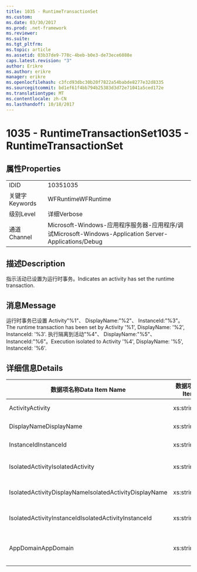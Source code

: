 ```yaml
---
title: 1035 - RuntimeTransactionSet
ms.custom: 
ms.date: 03/30/2017
ms.prod: .net-framework
ms.reviewer: 
ms.suite: 
ms.tgt_pltfrm: 
ms.topic: article
ms.assetid: 03b37de9-778c-4beb-b0e3-de73ece6088e
caps.latest.revision: "3"
author: Erikre
ms.author: erikre
manager: erikre
ms.openlocfilehash: c3fcd93dbc30b20f7822a54babde8277e32d8335
ms.sourcegitcommit: bd1ef61f4bb794b25383d3d72e71041a5ced172e
ms.translationtype: MT
ms.contentlocale: zh-CN
ms.lasthandoff: 10/18/2017
---
```

# <a name="1035---runtimetransactionset"></a><span data-ttu-id="c74c4-102">1035 - RuntimeTransactionSet</span><span class="sxs-lookup"><span data-stu-id="c74c4-102">1035 - RuntimeTransactionSet</span></span>
## <a name="properties"></a><span data-ttu-id="c74c4-103">属性</span><span class="sxs-lookup"><span data-stu-id="c74c4-103">Properties</span></span>  
  
|||  
|-|-|  
|<span data-ttu-id="c74c4-104">ID</span><span class="sxs-lookup"><span data-stu-id="c74c4-104">ID</span></span>|<span data-ttu-id="c74c4-105">1035</span><span class="sxs-lookup"><span data-stu-id="c74c4-105">1035</span></span>|  
|<span data-ttu-id="c74c4-106">关键字</span><span class="sxs-lookup"><span data-stu-id="c74c4-106">Keywords</span></span>|<span data-ttu-id="c74c4-107">WFRuntime</span><span class="sxs-lookup"><span data-stu-id="c74c4-107">WFRuntime</span></span>|  
|<span data-ttu-id="c74c4-108">级别</span><span class="sxs-lookup"><span data-stu-id="c74c4-108">Level</span></span>|<span data-ttu-id="c74c4-109">详细</span><span class="sxs-lookup"><span data-stu-id="c74c4-109">Verbose</span></span>|  
|<span data-ttu-id="c74c4-110">通道</span><span class="sxs-lookup"><span data-stu-id="c74c4-110">Channel</span></span>|<span data-ttu-id="c74c4-111">Microsoft-Windows-应用程序服务器-应用程序/调试</span><span class="sxs-lookup"><span data-stu-id="c74c4-111">Microsoft-Windows-Application Server-Applications/Debug</span></span>|  
  
## <a name="description"></a><span data-ttu-id="c74c4-112">描述</span><span class="sxs-lookup"><span data-stu-id="c74c4-112">Description</span></span>  
 <span data-ttu-id="c74c4-113">指示活动已设置为运行时事务。</span><span class="sxs-lookup"><span data-stu-id="c74c4-113">Indicates an activity has set the runtime transaction.</span></span>  
  
## <a name="message"></a><span data-ttu-id="c74c4-114">消息</span><span class="sxs-lookup"><span data-stu-id="c74c4-114">Message</span></span>  
 <span data-ttu-id="c74c4-115">运行时事务已设置 Activity"%1"、 DisplayName:"%2"、 InstanceId:"%3"。</span><span class="sxs-lookup"><span data-stu-id="c74c4-115">The runtime transaction has been set by Activity '%1', DisplayName: '%2', InstanceId: '%3'.</span></span>  <span data-ttu-id="c74c4-116">执行隔离到活动"%4"、 DisplayName:"%5"、 InstanceId:"%6"。</span><span class="sxs-lookup"><span data-stu-id="c74c4-116">Execution isolated to Activity '%4', DisplayName: '%5', InstanceId: '%6'.</span></span>  
  
## <a name="details"></a><span data-ttu-id="c74c4-117">详细信息</span><span class="sxs-lookup"><span data-stu-id="c74c4-117">Details</span></span>  
  
|<span data-ttu-id="c74c4-118">数据项名称</span><span class="sxs-lookup"><span data-stu-id="c74c4-118">Data Item Name</span></span>|<span data-ttu-id="c74c4-119">数据项类型</span><span class="sxs-lookup"><span data-stu-id="c74c4-119">Data Item Type</span></span>|<span data-ttu-id="c74c4-120">描述</span><span class="sxs-lookup"><span data-stu-id="c74c4-120">Description</span></span>|  
|--------------------|--------------------|-----------------|  
|<span data-ttu-id="c74c4-121">Activity</span><span class="sxs-lookup"><span data-stu-id="c74c4-121">Activity</span></span>|<span data-ttu-id="c74c4-122">xs:string</span><span class="sxs-lookup"><span data-stu-id="c74c4-122">xs:string</span></span>|<span data-ttu-id="c74c4-123">活动的类型名称。</span><span class="sxs-lookup"><span data-stu-id="c74c4-123">The type name of the activity.</span></span>|  
|<span data-ttu-id="c74c4-124">DisplayName</span><span class="sxs-lookup"><span data-stu-id="c74c4-124">DisplayName</span></span>|<span data-ttu-id="c74c4-125">xs:string</span><span class="sxs-lookup"><span data-stu-id="c74c4-125">xs:string</span></span>|<span data-ttu-id="c74c4-126">活动的显示名称。</span><span class="sxs-lookup"><span data-stu-id="c74c4-126">The display name of the activity.</span></span>|  
|<span data-ttu-id="c74c4-127">InstanceId</span><span class="sxs-lookup"><span data-stu-id="c74c4-127">InstanceId</span></span>|<span data-ttu-id="c74c4-128">xs:string</span><span class="sxs-lookup"><span data-stu-id="c74c4-128">xs:string</span></span>|<span data-ttu-id="c74c4-129">活动的实例 ID。</span><span class="sxs-lookup"><span data-stu-id="c74c4-129">The instance id of the activity.</span></span>|  
|<span data-ttu-id="c74c4-130">IsolatedActivity</span><span class="sxs-lookup"><span data-stu-id="c74c4-130">IsolatedActivity</span></span>|<span data-ttu-id="c74c4-131">xs:string</span><span class="sxs-lookup"><span data-stu-id="c74c4-131">xs:string</span></span>|<span data-ttu-id="c74c4-132">事务隔离到的活动的类型名称。</span><span class="sxs-lookup"><span data-stu-id="c74c4-132">The type name of the activity that the transaction is isolated to.</span></span>|  
|<span data-ttu-id="c74c4-133">IsolatedActivityDisplayName</span><span class="sxs-lookup"><span data-stu-id="c74c4-133">IsolatedActivityDisplayName</span></span>|<span data-ttu-id="c74c4-134">xs:string</span><span class="sxs-lookup"><span data-stu-id="c74c4-134">xs:string</span></span>|<span data-ttu-id="c74c4-135">事务隔离到的活动的显示名称。</span><span class="sxs-lookup"><span data-stu-id="c74c4-135">The display name of the activity that the transaction is isolated to.</span></span>|  
|<span data-ttu-id="c74c4-136">IsolatedActivityInstanceId</span><span class="sxs-lookup"><span data-stu-id="c74c4-136">IsolatedActivityInstanceId</span></span>|<span data-ttu-id="c74c4-137">xs:string</span><span class="sxs-lookup"><span data-stu-id="c74c4-137">xs:string</span></span>|<span data-ttu-id="c74c4-138">事务隔离到的活动的实例 ID。</span><span class="sxs-lookup"><span data-stu-id="c74c4-138">The instance id of the activity that the transaction is isolated to.</span></span>|  
|<span data-ttu-id="c74c4-139">AppDomain</span><span class="sxs-lookup"><span data-stu-id="c74c4-139">AppDomain</span></span>|<span data-ttu-id="c74c4-140">xs:string</span><span class="sxs-lookup"><span data-stu-id="c74c4-140">xs:string</span></span>|<span data-ttu-id="c74c4-141">由 AppDomain.CurrentDomain.FriendlyName 返回的字符串。</span><span class="sxs-lookup"><span data-stu-id="c74c4-141">The string returned by AppDomain.CurrentDomain.FriendlyName.</span></span>|
